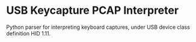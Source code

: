 # USB Keycapture PCAP Interpreter
Python parser for interpreting keyboard captures, under USB device class definition HID 1.11.
